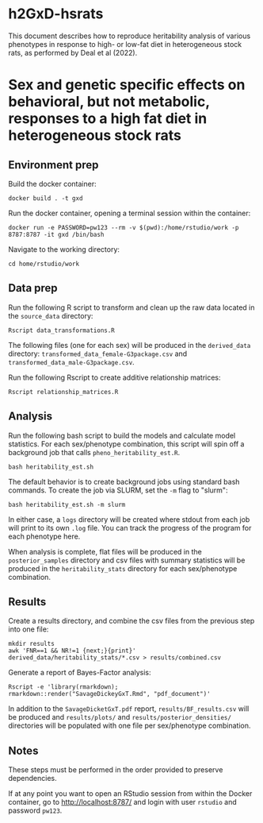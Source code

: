 # h2GxD-hsrats

This document describes how to reproduce heritability analysis of various phenotypes in response to high- or low-fat diet in heterogeneous stock rats, as performed by Deal et al (2022). 

Sex and genetic specific effects on behavioral, but not metabolic, responses to a high fat diet in heterogeneous stock rats   
========================================================================

Environment prep
----------------

Build the docker container:

```
docker build . -t gxd 
```

Run the docker container, opening a terminal session within the container:

```
docker run -e PASSWORD=pw123 --rm -v $(pwd):/home/rstudio/work -p 8787:8787 -it gxd /bin/bash
```

Navigate to the working directory: 

```
cd home/rstudio/work 
```

Data prep
---------
Run the following R script to transform and clean up the raw data located in the `source_data` directory: 

```
Rscript data_transformations.R
```

The following files (one for each sex) will be produced in the `derived_data` directory: `transformed_data_female-G3package.csv` and `transformed_data_male-G3package.csv`. 

Run the following Rscript to create additive relationship matrices:

```
Rscript relationship_matrices.R 
```

Analysis
--------

Run the following bash script to build the models and calculate model statistics. For each sex/phenotype combination, this script will spin off a background job that calls `pheno_heritability_est.R`. 

```
bash heritability_est.sh 
```

The default behavior is to create background jobs using standard bash commands. To create the job via SLURM, set the `-m` flag to "slurm": 

```
bash heritability_est.sh -m slurm 
```

In either case, a `logs` directory will be created where stdout from each job will print to its own `.log` file. You can track the progress of the program for each phenotype here. 

When analysis is complete, flat files will be produced in the `posterior_samples` directory and csv files with summary statistics will be produced in the `heritability_stats` directory for each sex/phenotype combination.

Results
-------

Create a results directory, and combine the csv files from the previous step into one file: 

```
mkdir results
awk 'FNR==1 && NR!=1 {next;}{print}' derived_data/heritability_stats/*.csv > results/combined.csv
```

Generate a report of Bayes-Factor analysis:

```
Rscript -e 'library(rmarkdown); rmarkdown::render("SavageDickeyGxT.Rmd", "pdf_document")'
```

In addition to the `SavageDicketGxT.pdf` report, `results/BF_results.csv` will be produced and `results/plots/` and `results/posterior_densities/` directories will be populated with one file per sex/phenotype combination. 

Notes
-----
These steps must be performed in the order provided to preserve dependencies. 

If at any point you want to open an RStudio session from within the Docker container, go to [http://localhost:8787/](http://localhost:8787/) and login with user `rstudio` and password `pw123`. 